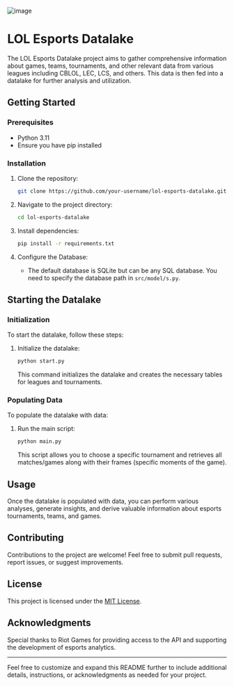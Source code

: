 ![image](https://www.riotgames.com/darkroom/1440/a4e88f6b04bf83f1c417e87292b85606:b62ff9b783f3dd26a6321e1440efe13b/riot-games-the-team-behind-worlds-2022-esports-broadcast-league-of-legends.png)

# LOL Esports Datalake

The LOL Esports Datalake project aims to gather comprehensive information about games, teams, tournaments, and other relevant data from various leagues including CBLOL, LEC, LCS, and others. This data is then fed into a datalake for further analysis and utilization.

## Getting Started

### Prerequisites

- Python 3.11
- Ensure you have pip installed

### Installation

1. Clone the repository:

   ```bash
   git clone https://github.com/your-username/lol-esports-datalake.git
   ```

2. Navigate to the project directory:

   ```bash
   cd lol-esports-datalake
   ```

3. Install dependencies:

   ```bash
   pip install -r requirements.txt
   ```

4. Configure the Database:

   - The default database is SQLite but can be any SQL database. You need to specify the database path in `src/model/s.py`.

## Starting the Datalake

### Initialization

To start the datalake, follow these steps:

1. Initialize the datalake:

   ```bash
   python start.py
   ```

   This command initializes the datalake and creates the necessary tables for leagues and tournaments.

### Populating Data

To populate the datalake with data:

1. Run the main script:

   ```bash
   python main.py
   ```

   This script allows you to choose a specific tournament and retrieves all matches/games along with their frames (specific moments of the game).

## Usage

Once the datalake is populated with data, you can perform various analyses, generate insights, and derive valuable information about esports tournaments, teams, and games.

## Contributing

Contributions to the project are welcome! Feel free to submit pull requests, report issues, or suggest improvements.

## License

This project is licensed under the [MIT License](LICENSE).

## Acknowledgments

Special thanks to Riot Games for providing access to the API and supporting the development of esports analytics.

---

Feel free to customize and expand this README further to include additional details, instructions, or acknowledgments as needed for your project.

